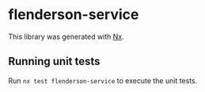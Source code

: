 # flenderson-service

This library was generated with [Nx](https://nx.dev).

## Running unit tests

Run `nx test flenderson-service` to execute the unit tests.
